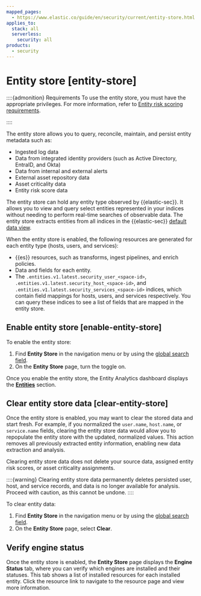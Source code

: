 ```yaml
---
mapped_pages:
  - https://www.elastic.co/guide/en/security/current/entity-store.html
applies_to:
  stack: all
  serverless:
    security: all
products:
  - security
---
```


# Entity store [entity-store]

::::{admonition} Requirements
To use the entity store, you must have the appropriate privileges. For more information, refer to [Entity risk scoring requirements](entity-risk-scoring-requirements.md).

::::


The entity store allows you to query, reconcile, maintain, and persist entity metadata such as:

* Ingested log data
* Data from integrated identity providers (such as Active Directory, EntraID, and Okta)
* Data from internal and external alerts
* External asset repository data
* Asset criticality data
* Entity risk score data

The entity store can hold any entity type observed by {{elastic-sec}}. It allows you to view and query select entities represented in your indices  without needing to perform real-time searches of observable data. The entity store extracts entities from all indices in the {{elastic-sec}} [default data view](../get-started/data-views-elastic-security.md#default-data-view-security).

When the entity store is enabled, the following resources are generated for each entity type (hosts, users, and services):

* {{es}} resources, such as transforms, ingest pipelines, and enrich policies.
* Data and fields for each entity.
* The `.entities.v1.latest.security_user_<space-id>`, `.entities.v1.latest.security_host_<space-id>`, and `.entities.v1.latest.security_services_<space-id>` indices, which contain field mappings for hosts, users, and services respectively. You can query these indices to see a list of fields that are mapped in the entity store.


## Enable entity store [enable-entity-store]

To enable the entity store:

1. Find **Entity Store** in the navigation menu or by using the [global search field](/explore-analyze/find-and-organize/find-apps-and-objects.md).
2. On the **Entity Store** page, turn the toggle on.

Once you enable the entity store, the Entity Analytics dashboard displays the [**Entities**](../dashboards/entity-analytics-dashboard.md#entity-entities) section.


## Clear entity store data [clear-entity-store]

Once the entity store is enabled, you may want to clear the stored data and start fresh. For example, if you normalized the `user.name`, `host.name`, or `service.name` fields, clearing the entity store data would allow you to repopulate the entity store with the updated, normalized values. This action removes all previously extracted entity information, enabling new data extraction and analysis.

Clearing entity store data does not delete your source data, assigned entity risk scores, or asset criticality assignments.

::::{warning}
Clearing entity store data permanently deletes persisted user, host, and service records, and data is no longer available for analysis. Proceed with caution, as this cannot be undone.
::::


To clear entity data:

1. Find **Entity Store** in the navigation menu or by using the [global search field](/explore-analyze/find-and-organize/find-apps-and-objects.md).
2. On the **Entity Store** page, select **Clear**.


## Verify engine status

Once the entity store is enabled, the **Entity Store** page displays the **Engine Status** tab, where you can verify which engines are installed and their statuses. This tab shows a list of installed resources for each installed entity. Click the resource link to navigate to the resource page and view more information.
